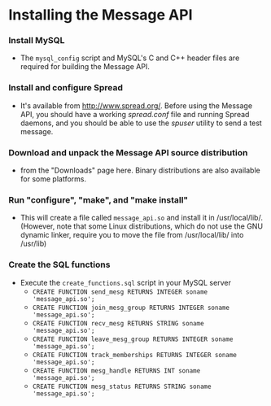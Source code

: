 # Installing the Message API #


### Install MySQL ###
  * The `mysql_config` script and MySQL's C and C++ header files are required for building the Message API.

### Install and configure Spread ###
  * It's available from http://www.spread.org/.  Before using the Message API, you should have a working _spread.conf_ file and running Spread daemons, and you should be able to use the _spuser_ utility to send a test message.

### Download and unpack the Message API source distribution ###
  * from the "Downloads" page here.  Binary distributions are also available for some platforms.

### Run "configure", "make", and "make install" ###
  * This will create a file called `message_api.so` and install it in /usr/local/lib/.  (However, note that some Linux distributions, which do not use the GNU dynamic linker, require you to move the file from /usr/local/lib/ into /usr/lib)

### Create the SQL functions ###
  * Execute the `create_functions.sql` script in your MySQL server
    * `CREATE FUNCTION send_mesg RETURNS INTEGER soname 'message_api.so'; `
    * `CREATE FUNCTION join_mesg_group RETURNS INTEGER soname 'message_api.so';`
    * `CREATE FUNCTION recv_mesg RETURNS STRING soname 'message_api.so';`
    * `CREATE FUNCTION leave_mesg_group RETURNS INTEGER soname 'message_api.so';`
    * `CREATE FUNCTION track_memberships RETURNS INTEGER soname 'message_api.so';`
    * `CREATE FUNCTION mesg_handle RETURNS INT soname 'message_api.so';`
    * `CREATE FUNCTION mesg_status RETURNS STRING soname 'message_api.so';`








